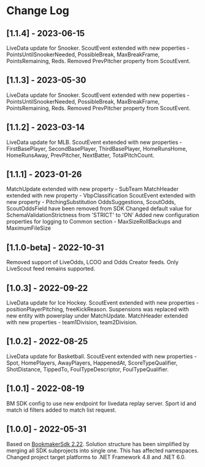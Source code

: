 # Change Log

## [1.1.4] - 2023-06-15

LiveData update for Snooker.
ScoutEvent extended with new poperties - PointsUntilSnookerNeeded, PossibleBreak, MaxBreakFrame, PointsRemaining, Reds.
Removed PrevPitcher property from ScoutEvent.

## [1.1.3] - 2023-05-30

LiveData update for Snooker.
ScoutEvent extended with new poperties - PointsUntilSnookerNeeded, PossibleBreak, MaxBreakFrame, PointsRemaining, Reds.
Removed PrevPitcher property from ScoutEvent.

## [1.1.2] - 2023-03-14

LiveData update for MLB.
ScoutEvent extended with new properties - FirstBasePlayer, SecondBasePlayer, ThirdBasePlayer, HomeRunsHome, HomeRunsAway, PrevPitcher, NextBatter, TotalPitchCount.

## [1.1.1] - 2023-01-26

MatchUpdate extended with new property - SubTeam
MatchHeader extended with new property - VbpClassification
ScoutEvent extended with new property - PitchingSubstitution
OddsSuggestions, ScoutOdds, ScoutOddsField have been removed from SDK
Changed default value for SchemaValidationStrictness from 'STRICT' to 'ON'
Added new configuration properties for logging to Common section - MaxSizeRollBackups and MaximumFileSize

## [1.1.0-beta] - 2022-10-31

Removed support of LiveOdds, LCOO and Odds Creator feeds. Only LiveScout feed remains supported.

## [1.0.3] - 2022-09-22

LiveData update for Ice Hockey.
ScoutEvent extended with new properties - positionPlayerPitching, freeKickReason.
Suspensions was replaced with new entity with powerplay under MatchUpdate.
MatchHeader extended with new properties - team1Division, team2Division.

## [1.0.2] - 2022-08-25

LiveData update for Basketball.
ScoutEvent extended with new properties - Spot, HomePlayers, AwayPlayers, HappenedAt, ScoreTypeQualifier, ShotDistance, TippedTo, FoulTypeDescriptor, FoulTypeQualifier.

## [1.0.1] - 2022-08-19

BM SDK config to use new endpoint for livedata replay server.
Sport id and match id filters added to match list request.

## [1.0.0] - 2022-05-31

Based on [BookmakerSdk 2.22](https://sdk.sportradar.com/bookmaker/net2).
Solution structure has been simplified by merging all SDK subprojects into single one. This has affected namespaces.
Changed project target platforms to .NET Framework 4.8 and .NET 6.0.
